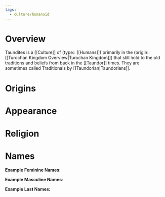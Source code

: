 ```yaml
---
tags:
  - culture/humanoid
---
```

# Overview
Taundites is a [[Culture]] of (type:: [[Humans]]) primarily in the (origin:: [[Turochan Kingdom Overview|Turochan Kingdom]]) that still hold to the old traditions and beliefs from back in the [[Taundor]] times. They are sometimes called Traditionals by [[Taundorian|Taundorians]].
# Origins
# Appearance
# Religion
# Names
**Example Feminine Names**: 

**Example Masculine Names**: 

**Example Last Names:** 